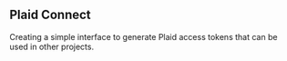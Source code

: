 ## Plaid Connect
Creating a simple interface to generate Plaid access tokens that can be used in other projects.

